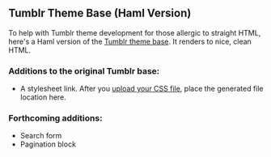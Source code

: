 ## Tumblr Theme Base (Haml Version)

To help with Tumblr theme development for those allergic to straight HTML, here's a Haml version of the [Tumblr theme base](http://www.tumblr.com/docs/en/custom_themes). It renders to nice, clean HTML.

### Additions to the original Tumblr base:

* A stylesheet link. After you [upload your CSS file](http://www.tumblr.com/themes/upload_static_file), place the generated file location here.

### Forthcoming additions:

* Search form
* Pagination block